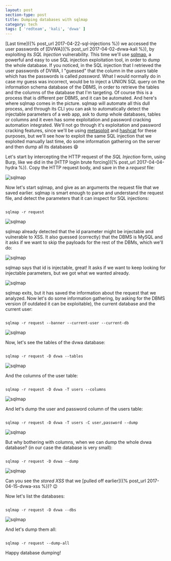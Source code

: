 ```yaml
---
layout: post
section-type: post
title: Dumping databases with sqlmap
category: tech
tags: [ 'redteam', 'kali', 'dvwa' ]
---
```

[Last time]({% post_url 2017-04-22-sql-injections %}) we accessed the user passwords of [DVWA]({% post_url 2017-04-02-dvwa-kali %}), by exploiting its *SQL Injection* vulnerability.
This time we'll use [sqlmap](http://sqlmap.org/), a powerful and easy to use SQL injection exploitation tool, in order to dump the whole database.
If you noticed, in the SQL injection that I retrieved the user passwords of DVWA, I "guessed" that the column in the *users* table which has the passwords is called *password*.
What I would normally do in case my guess was incorrect, would be to inject a UNION SQL query on the information schema database of the DBMS, in order to retrieve the tables and the columns of the database that I'm targeting.
Of course this is a process that is different per DBMS, and it can be automated.
And here's where sqlmap comes in the picture.
sqlmap will automate all this dull process, and through its CLI you can ask to automatically detect the injectable parameters of a web app, ask to dump whole databases, tables or columns and it even has some exploitation and password cracking automation integrated.
We'll not go through it's exploitation and password cracking features, since we'll be using [metasploit](https://www.metasploit.com/) and [hashcat](https://hashcat.net/hashcat/) for these purposes, but we'll see how to exploit the same SQL injection that we exploited manually last time, do some information gathering on the server and then dump all its databases :smile:

Let's start by intercepting the HTTP request of the *SQL Injection* form, using Burp, like we did in the [HTTP login brute forcing]({% post_url 2017-04-04-hydra %}).
Copy the HTTP request body, and save in the a *request* file:

![sqlmap](/img/posts/sqlmap/sqlmap.png)

Now let's start sqlmap, and give as an arguments the request file that we saved earlier.
sqlmap is smart enough to parse and understand the request file, and detect the parameters that it can inspect for SQL injections:

<pre><code data-trim class="bash">
sqlmap -r request
</code></pre>

![sqlmap](/img/posts/sqlmap/sqlmap-0.png)

sqlmap already detected that the id parameter might be injectable and vulnerable to XSS.
It also guessed (correctly) that the DBMS is MySQL and it asks if we want to skip the payloads for the rest of the DBMs, which we'll do:

![sqlmap](/img/posts/sqlmap/sqlmap-1.png)

sqlmap says that id is injectable, great! It asks if we want to keep looking for injectable parameters, but we got what we wanted already.

![sqlmap](/img/posts/sqlmap/sqlmap-2.png)

sqlmap exits, but it has saved the information about the request that we analyzed.
Now let's do some information gathering, by asking for the DBMS version (if outdated it can be exploitable), the current database and the current user:

<pre><code data-trim class="bash">
sqlmap -r request --banner --current-user --current-db
</code></pre>

![sqlmap](/img/posts/sqlmap/sqlmap-3.png)

Now, let's see the tables of the dvwa database:

<pre><code data-trim class="bash">
sqlmap -r request -D dvwa --tables
</code></pre>

![sqlmap](/img/posts/sqlmap/sqlmap-4.png)

And the columns of the user table:

<pre><code data-trim class="bash">
sqlmap -r request -D dvwa -T users --columns
</code></pre>

![sqlmap](/img/posts/sqlmap/sqlmap-5.png)

And let's dump the user and password column of the users table:

<pre><code data-trim class="bash">
sqlmap -r request -D dvwa -T users -C user,password --dump
</code></pre>

![sqlmap](/img/posts/sqlmap/sqlmap-7.png)

But why bothering with columns, when we can dump the whole dvwa database? (in our case the database is very small):

<pre><code data-trim class="bash">
sqlmap -r request -D dvwa --dump
</code></pre>

![sqlmap](/img/posts/sqlmap/sqlmap-8.png)

Can you see the *stored XSS* that we [pulled off earlier]({% post_url 2017-04-15-dvwa-xss %})? :wink:

Now let's list the databases:

<pre><code data-trim class="bash">
sqlmap -r request -D dvwa --dbs
</code></pre>

![sqlmap](/img/posts/sqlmap/sqlmap-9.png)

And let's dump them all:

<pre><code data-trim class="bash">
sqlmap -r request --dump-all
</code></pre>

Happy database dumping!
